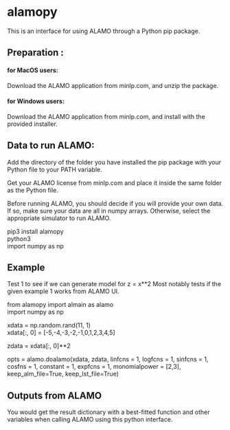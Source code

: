 # alamopy

This is an interface for using ALAMO through a Python pip package.

<h2> Preparation : </h2>

<h4> for MacOS users: </h4>

Download the ALAMO application from minlp.com, and unzip the package.

<h4>  for Windows users: </h4>

Download the ALAMO application from minlp.com, and install with the provided installer.

<h2> Data to run ALAMO:</h2>

Add the directory of the folder you have installed the pip package with your Python file to your PATH variable.

Get your ALAMO license from minlp.com and place it inside the same folder as the Python file.

Before running ALAMO, you should decide if you will provide your own data. If so, make sure your data are all in numpy arrays.
Otherwise, select the appropriate simulator to run ALAMO.

pip3 install alamopy\
python3\
import numpy as np

## Example


Test 1 to see if we can generate model for z = x\*\*2
Most notably tests if the given example 1 works from ALAMO UI.

from alamopy import almain as alamo\
import numpy as np

xdata = np.random.rand(11, 1)\
xdata[:, 0] = [-5,-4,-3,-2,-1,0,1,2,3,4,5]

zdata = xdata[:, 0]\*\*2

opts = alamo.doalamo(xdata, zdata, linfcns = 1, logfcns = 1, sinfcns = 1, cosfns = 1, constant = 1, expfcns = 1, monomialpower = [2,3], keep_alm_file=True, keep_lst_file=True)

<h2> Outputs from ALAMO </h2>

You would get the result dictionary with a best-fitted function and other variables when calling ALAMO using this python interface.
